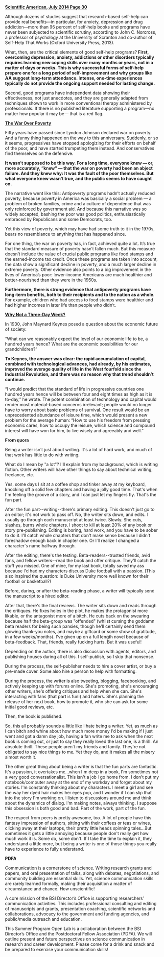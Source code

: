 
**[Scientific American, July 2014 Page 30]()**

Although dozens of studies suggest that research-based self-help can provide real benefits—in particular, for anxiety, depression and drug addiction—more than 95 percent of self-help books and programs have never been subjected to scientific scrutiny, according to John C. Norcross, a professor of psychology at the University of Scranton and co-author of Self-Help That Works (Oxford University Press, 2013). 

What, then, are the critical elements of good self-help programs? **First, overcoming depression, anxiety, addictions or other disorders typically requires learning new coping skills over many months or years, not in a matter of days or weeks. This is why successful forms of self-help prepare one for a long period of self-improvement and why groups like AA suggest long-term attendance. Intense, one-time experiences typically do not provide the ongoing support needed for lasting change.**

Second, good programs have independent data showing their effectiveness, not just anecdotes, and they are generally adapted from techniques shown to work in more conventional therapy administered by professionals. If there is no published literature supporting a program—no matter how popular it may be— that is a red flag.

**[The War Over Poverty](http://www.nytimes.com/2014/01/10/opinion/krugman-the-war-over-poverty.html)**

Fifty years have passed since Lyndon Johnson declared war on poverty. And a funny thing happened on the way to this anniversary. Suddenly, or so it seems, progressives have stopped apologizing for their efforts on behalf of the poor, and have started trumpeting them instead. And conservatives find themselves on the defensive.

**It wasn’t supposed to be this way. For a long time, everyone knew — or, more accurately, “knew” — that the war on poverty had been an abject failure. And they knew why: It was the fault of the poor themselves. But what everyone knew wasn’t true, and the public seems to have caught on.**

The narrative went like this: Antipoverty programs hadn’t actually reduced poverty, because poverty in America was basically a social problem — a problem of broken families, crime and a culture of dependence that was only reinforced by government aid. And because this narrative was so widely accepted, bashing the poor was good politics, enthusiastically embraced by Republicans and some Democrats, too.

Yet this view of poverty, which may have had some truth to it in the 1970s, bears no resemblance to anything that has happened since.

For one thing, the war on poverty has, in fact, achieved quite a lot. It’s true that the standard measure of poverty hasn’t fallen much. But this measure doesn’t include the value of crucial public programs like food stamps and the earned-income tax credit. Once these programs are taken into account, the data show a significant decline in poverty, and a much larger decline in extreme poverty. Other evidence also points to a big improvement in the lives of America’s poor: lower-income Americans are much healthier and better-nourished than they were in the 1960s.

**Furthermore, there is strong evidence that antipoverty programs have long-term benefits, both to their recipients and to the nation as a whole.** For example, children who had access to food stamps were healthier and had higher incomes in later life than people who didn’t.



**[Why Not a Three-Day Week?](http://www.newyorker.com/science/maria-konnikova/three-day-week)**

In 1930, John Maynard Keynes posed a question about the economic future of society:  

“What can we reasonably expect the level of our economic life to be, a hundred years hence?
What are the economic possibilities for our grandchildren?” 

**To Keynes, the answer was clear: the rapid accumulation of capital, combined with technological advances, had already, by his estimates, improved the average quality of life in the West fourfold since the Industrial Revolution, and there was no reason why that trend shouldn’t continue.**


“I would predict that the standard of life in progressive countries one hundred years hence will be between four and eight times as high as it is to-day,” he wrote. The potent combination of technology and capital would render most material-based concerns irrelevant; people would no longer have to worry about basic problems of survival. One result would be an unprecedented abundance of leisure time, which would present a new problem for the average human: “How to use his freedom from pressing economic cares, how to occupy the leisure, which science and compound interest will have won for him, to live wisely and agreeably and well.”


**From quora**

Being a writer isn't just about writing. It's a lot of hard work, and much of that work has little to do with writing.

What do I mean by "a lot"? I'll explain from my background, which is writing fiction. Other writers will have other things to say about technical writing, freelance, etc.

Yes, some days I sit at a coffee shop and tinker away at my keyboard, knocking off a solid few chapters and having a jolly good time. That's when I'm feeling the groove of a story, and I can just let my fingers fly. That's the fun part. 

After the fun part--writing--there's primary editing. This doesn't just go to an editor; it's not work to pass off. No, the writer sits down, and edits. I usually go through each manuscript at least twice. Slowly. She cuts, slashes, burns whole chapters. I shoot to kill at least 20% of any book or story pre-publishing. Editing is boring, hard work, and you have to be sober to do it. I'll catch whole chapters that don't make sense because I didn't foreshadow enough back in chapter one. Or I'll realize I changed a character's name halfway through.

After the editing, there's the testing. Beta-readers--trusted friends, avid fans, and fellow writers--read the book and offer critique. They'll catch the stuff you missed. One of mine, for my last book, totally saved my ass because I'd had my characters discuss Duke football with a passion. (This also inspired the question: Is Duke University more well known for their football or basketball?)

Before, during, or after the beta-reading phase, a writer will typically send the manuscript to a hired editor.

After that, there's the final reviews. The writer sits down and reads through the critiques. He fixes holes in the plot, he makes the protagonist more likable, or the antagonist more of a bitch. He cuts back on the swearing because half the beta-group was "offended" (whilst cursing the goddamn beta readers for being such pansies, though he'll certainly send them glowing thank-you notes, and maybe a giftcard or some show of gratitude, in a few weeks/months). I've given up on a full length novel because of beta-feedback. That, friends, really fucking hurts. But it was useful! 

Depending on the author, there is also discussion with agents, editors, and publishing houses during all of this. I self-publish, so I skip that nonsense. 

During the process, the self-publisher needs to hire a cover artist, or buy a pre-made cover. Some also hire a person to help with formatting.

During the process, the writer is also tweeting, blogging, facebooking, and actively keeping up with forums online. She's promoting, she's encouraging other writers, she's offering critiques and help when she can. She's interacting with fans (that part is fun!) and haters. She's planning the release of her next book, how to promote it, who she can ask for some initial good reviews, etc.

Then, the book is published. 

So, this all probably sounds a little like I hate being a writer. Yet, as much as I can bitch and whine about how much more money I'd be making if I just went and got a damn day job, having a fan write me to ask when the next book is coming out, or just to say they really loved the last one, is a thrill. An absolute thrill. These people aren't my friends and family. They're not obligated to say nice things to me. Yet they do, and it makes all the misery almost worth it.

The other great thing about being a writer is that the fun parts are fantastic. It's a passion, it overtakes me...when I'm deep in a book, I'm sometimes not a very good conversationalist. This isn't a job I go home from. I don't put my notebook/computer away at the end of my workday and forget about my stories. I'm constantly thinking about my characters. I meet a girl and see the way her dyed hair makes her eyes pop, and I wonder if I can slip that into the story I'm working on. I listen to discussions around me and think about the dynamics of dialog. I'm making notes, always thinking. I suppose this obsession is both good and bad. Part of the work, part of the fun.

The respect from peers is pretty awesome, too. A lot of people have this fantasy impression of authors, sitting with their coffees or teas or wines, clicking away at their laptops, their pretty little heads spinning tales...But sometimes it gets a little annoying because people don't really get how much work it is. Some do, some don't. If I take the time to explain it, they understand a little more, but being a writer is one of those things you really have to experience to fully understand.

**PDFA**
  
Communication is a cornerstone of science. Writing research grants and papers, and oral presentation of talks, along with debates, negotiations, and community building are essential skills. Yet, science communication skills are rarely learned formally, making their acquisition a matter of circumstance and chance. How unscientific!   

A core mission of the BSI Director’s Office is supporting researchers’ communication activities. This includes professional consulting and editing of manuscripts and grants, presentation coaching, scientific networks and collaborations, advocacy to the government and funding agencies, and public/media outreach and education.

This Summer Program Open Lab is a collaboration between the BSI Director’s Office and the Postdoctoral Fellow Association (PDFA). We will outline present and future perspectives on science communication in research and career development. Please come for a drink and snack and be prepared to exercise your communication skills!
